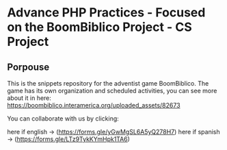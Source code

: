 # Advance PHP Practices - Focused on the BoomBiblico Project - CS Project
## Porpouse

This is the snippets repository for the adventist game BoomBiblico.
The game has its own organization and scheduled activities, you can
see more about it in here: https://boombiblico.interamerica.org/uploaded_assets/82673

You can collaborate with us by clicking:

here if english -> (https://forms.gle/yGwMgSL6A5yQ278H7)
here if spanish -> (https://forms.gle/LTz9TykKYmHpk1TA6)

